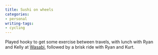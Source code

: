 ```yaml
---
title: Sushi on wheels
categories:
- personal
writing-tags:
- cycling
---
```


Played hooky to get some exercise between travels, with lunch with Ryan and Kelly at [Wasabi][1], followed by a brisk ride with Ryan and Kurt.

   [1]: http://www.saucemagazine.com/wasabi/
